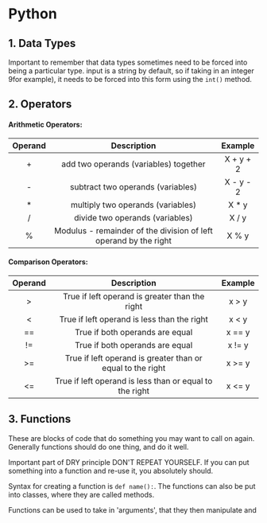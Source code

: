 # Python

## 1. Data Types

Important to remember that data types sometimes need to be forced into being a particular type. input is a string by default, so if taking in an integer 9for example), it needs to be forced into this form using the `int()` method.

## 2. Operators

#### Arithmetic Operators:
| Operand | Description | Example |
|:---------: |:----------------------------: |:--------: |
| + | add two operands (variables) together| X + y + 2 |
| - | subtract two operands (variables) | X - y - 2 |
| * | multiply two operands (variables) | X * y|
| / | divide two operands (variables) | X / y |
| % | Modulus - remainder of the division of left operand by the right | X % y |

#### Comparison Operators:

| Operand | Description | Example |
|:---------: |:----------------------------: |:--------: |
| > | True if left operand is greater than the right| x > y |
| < | True if left operand is less than the right| x < y |
| == | True if both operands are equal | x == y |
| != | True if both operands are equal | x != y |
| >= | True if left operand is greater than or equal to the right| x >= y |
| <= | True if left operand is less than or equal to the right| x <= y |


## 3. Functions

These are blocks of code that do something you may want to call on again. Generally functions should do one thing, and do it well.

Important part of DRY principle DON'T REPEAT YOURSELF. If you can put something into a function and re-use it, you absolutely should.

Syntax for creating a function is `def name():`. The functions can also be put into classes, where they are called methods.

Functions can be used to take in 'arguments', that they then manipulate and 

